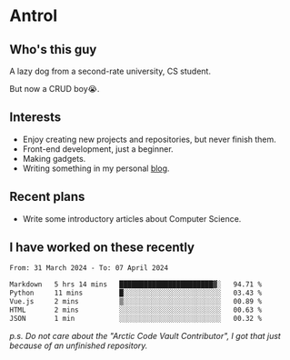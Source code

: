 # Antrol

## Who's this guy

A lazy dog from a second-rate university, CS student.

But now a CRUD boy😭.

## Interests

* Enjoy creating new projects and repositories, but never finish them.
* Front-end development, just a beginner.
* Making gadgets.
* Writing something in my personal [blog](https://blog.antrol.xyz/).

## Recent plans

* Write some introductory articles about Computer Science.

<!--
* Try to develop a website for [Anime4KCPP](https://github.com/TianZerL/Anime4KCPP).
* Develop a Markdown renderer which user can customize its css, of course it is GUI-based.~~(If I could finish  it before getting bored)~~
* Work with my [teammates](https://github.com/SWJTU-Lazy-Dogs).
* Find something interests me, as a hobby after finishing my ~~boring~~ homework.
-->

## I have worked on these recently

<!--START_SECTION:waka-->

```txt
From: 31 March 2024 - To: 07 April 2024

Markdown   5 hrs 14 mins   ███████████████████████▓░   94.71 %
Python     11 mins         █░░░░░░░░░░░░░░░░░░░░░░░░   03.43 %
Vue.js     2 mins          ▒░░░░░░░░░░░░░░░░░░░░░░░░   00.89 %
HTML       2 mins          ░░░░░░░░░░░░░░░░░░░░░░░░░   00.63 %
JSON       1 min           ░░░░░░░░░░░░░░░░░░░░░░░░░   00.32 %
```

<!--END_SECTION:waka-->

*p.s.  Do not care about the "Arctic Code Vault Contributor", I got that just because of an unfinished repository.*

<!--
**qzmlgfj/qzmlgfj** is a ✨ _special_ ✨ repository because its `README.md` (this file) appears on your GitHub profile.

Here are some ideas to get you started:

- 🔭 I’m currently working on ...
- 🌱 I’m currently learning ...
- 👯 I’m looking to collaborate on ...
- 🤔 I’m looking for help with ...
- 💬 Ask me about ...
- 📫 How to reach me: ...
- 😄 Pronouns: ...
- ⚡ Fun fact: ...
-->
